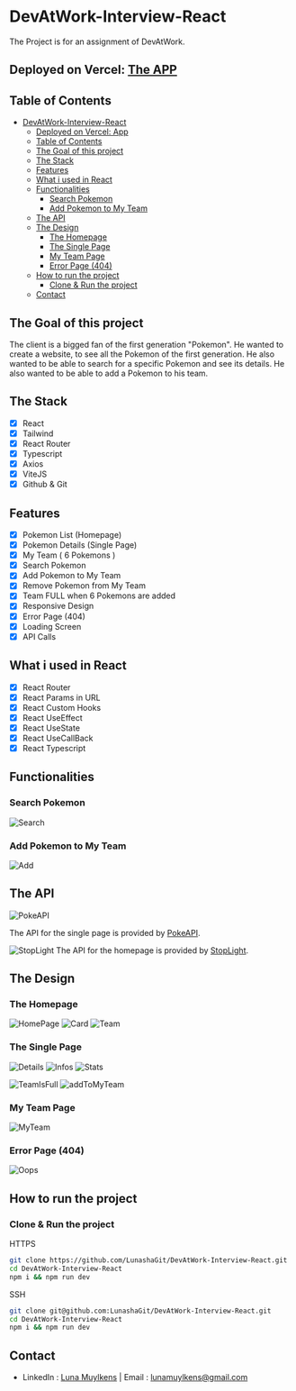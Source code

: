 # DevAtWork-Interview-React

The Project is for an assignment of DevAtWork.

## Deployed on Vercel: [The APP](https://dev-at-work-interview-react.vercel.app/)

## Table of Contents

- [DevAtWork-Interview-React](#devatwork-interview-react)
  - [Deployed on Vercel: App](#deployed-on-vercel-app)
  - [Table of Contents](#table-of-contents)
  - [The Goal of this project](#the-goal-of-this-project)
  - [The Stack](#the-stack)
  - [Features](#features)
  - [What i used in React](#what-i-used-in-react)
  - [Functionalities](#functionalities)
    - [Search Pokemon](#search-pokemon)
    - [Add Pokemon to My Team](#add-pokemon-to-my-team)
  - [The API](#the-api)
  - [The Design](#the-design)
    - [The Homepage](#the-homepage)
    - [The Single Page](#the-single-page)
    - [My Team Page](#my-team-page)
    - [Error Page (404)](#error-page-404)
  - [How to run the project](#how-to-run-the-project)
    - [Clone & Run the project](#clone--run-the-project)
  - [Contact](#contact)

## The Goal of this project

The client is a bigged fan of the first generation "Pokemon". He wanted to create a website, to see all the Pokemon of the first generation. He also wanted to be able to search for a specific Pokemon and see its details. He also wanted to be able to add a Pokemon to his team.

## The Stack

- [x] React
- [x] Tailwind
- [x] React Router
- [x] Typescript
- [x] Axios
- [x] ViteJS
- [x] Github & Git

## Features

- [x] Pokemon List (Homepage)
- [x] Pokemon Details (Single Page)
- [x] My Team ( 6 Pokemons )
- [x] Search Pokemon
- [x] Add Pokemon to My Team
- [x] Remove Pokemon from My Team
- [x] Team FULL when 6 Pokemons are added
- [x] Responsive Design
- [x] Error Page (404)
- [x] Loading Screen
- [x] API Calls

## What i used in React

- [x] React Router
- [x] React Params in URL
- [x] React Custom Hooks
- [x] React UseEffect
- [x] React UseState
- [x] React UseCallBack
- [x] React Typescript

## Functionalities

### Search Pokemon

![Search](./readmeIMG/Search.gif)

### Add Pokemon to My Team

![Add](./readmeIMG/Add.gif)

## The API

![PokeAPI](https://pipedream.com/s.v0/app_mvNhzR/logo/orig)

The API for the single page is provided by [PokeAPI](https://pokeapi.co/).

![StopLight](https://nordicapis.com/wp-content/uploads/logo_light_bg.png)
The API for the homepage is provided by [StopLight](https://stoplight.io/mocks/appwise-be/pokemon/57519009).

## The Design

### The Homepage

![HomePage](./readmeIMG/HomePage.png)
![Card](./readmeIMG/Card.png)
![Team](./readmeIMG/Team.png)

### The Single Page

![Details](./readmeIMG/Details.png)
![Infos](./readmeIMG/Infos.png)
![Stats](./readmeIMG/Stats.png)

![TeamIsFull](./readmeIMG/TeamIsFull.png)
![addToMyTeam](./readmeIMG/addToMyTeam.png)

### My Team Page

![MyTeam](./readmeIMG/MyTeam.png)

### Error Page (404)

![Oops](./readmeIMG/Oops.png)

## How to run the project

### Clone & Run the project

HTTPS

```bash
git clone https://github.com/LunashaGit/DevAtWork-Interview-React.git
cd DevAtWork-Interview-React
npm i && npm run dev
```

SSH

```bash
git clone git@github.com:LunashaGit/DevAtWork-Interview-React.git
cd DevAtWork-Interview-React
npm i && npm run dev
```

## Contact

- LinkedIn : [Luna Muylkens](https://www.linkedin.com/in/luna-muylkens/) | Email : lunamuylkens@gmail.com

